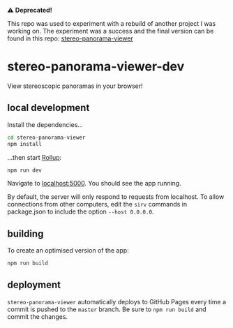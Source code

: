 
⚠️ **Deprecated!**

This repo was used to experiment with a rebuild of another project I was working on. The experiment was a success and the final version can be found in this repo: [stereo-panorama-viewer](https://github.com/bryik/stereo-panorama-viewer)


# stereo-panorama-viewer-dev

View stereoscopic panoramas in your browser!

## local development

Install the dependencies...

```bash
cd stereo-panorama-viewer
npm install
```

...then start [Rollup](https://rollupjs.org):

```bash
npm run dev
```

Navigate to [localhost:5000](http://localhost:5000). You should see the app running.

By default, the server will only respond to requests from localhost. To allow connections from other computers, edit the `sirv` commands in package.json to include the option `--host 0.0.0.0`.

## building

To create an optimised version of the app:

```bash
npm run build
```

## deployment

`stereo-panorama-viewer` automatically deploys to GitHub Pages every time a commit is pushed to the `master` branch. Be sure to `npm run build` and commit the changes.
